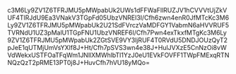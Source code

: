 c3M6Ly9ZV1Z6TFRJMU5pMWpabUk2UWs1dFFWaFllRUZJV1hCVVVtUjZkVUF4TlRJdU9Ea3VNakV3TGpFd05UbzVNREl3I/Cfh6zwn4enR0JfMTcKc3M6Ly9ZV1Z6TFRJMU5pMWpabUk2U21SdFVrczVaMDFGY1VabmN6aHVVRUF5TVRNdU1UZ3pMalU1TGpFNU1UbzVNREF6I/Cfh7Pwn4exTkxfMTgKc3M6Ly9ZV1Z6TFRJMU5pMWpabUk2ZGtSVE9VY3ljRUF4T0RVdU5DNDJOUzQyT2pJeE1qUTMjUmVsYXlf8J+Ht/Cfh7pSVS3wn4e38J+HulJVXzE5CnNzOi8vWVdWekxUSTFOaTFqWm1JNllXMWhlbTl1YzJ0eU1EVkFOVFF1TWpFMExqRTNNQzQzT2pRME13PT0j8J+HuvCfh7hVU18yMQo=